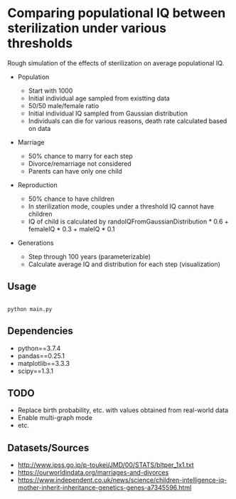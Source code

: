 # Comparing populational IQ between sterilization under various thresholds
Rough simulation of the effects of sterilization on average populational IQ.
* Population
    * Start with 1000
    * Initial individual age sampled from existting data
    * 50/50 male/female ratio
    * Initial individual IQ sampled from Gaussian distribution
    * Individuals can die for various reasons, death rate calculated based on data

* Marriage
    * 50% chance to marry for each step
    * Divorce/remarriage not considered
    * Parents can have only one child

* Reproduction
    * 50% chance to have children
    * In sterilization mode, couples under a threshold IQ cannot have children
    * IQ of child is calculated by randoIQFromGaussianDistribution * 0.6 + femaleIQ * 0.3 + maleIQ * 0.1

* Generations
    * Step through 100 years (parameterizable)
    * Calculate average IQ and distribution for each step (visualization)

## Usage
<code>
python main.py
</code>

## Dependencies
 * python==3.7.4
 * pandas==0.25.1
 * matplotlib==3.3.3
 * scipy==1.3.1
 
## TODO
 * Replace birth probability, etc. with values obtained from real-world data
 * Enable multi-graph mode
 * etc.

## Datasets/Sources
* http://www.ipss.go.jp/p-toukei/JMD/00/STATS/bltper_1x1.txt
* https://ourworldindata.org/marriages-and-divorces
* https://www.independent.co.uk/news/science/children-intelligence-iq-mother-inherit-inheritance-genetics-genes-a7345596.html
